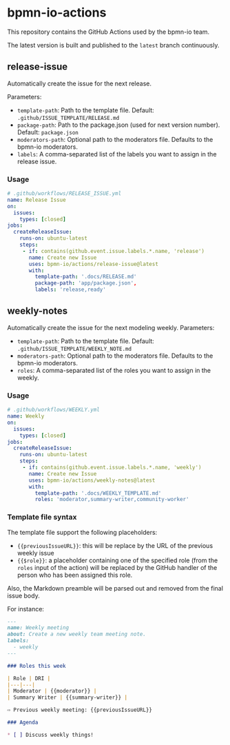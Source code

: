 # bpmn-io-actions

This repository contains the GitHub Actions used by the bpmn-io team.

The latest version is built and published to the `latest` branch continuously.

## release-issue

Automatically create the issue for the next release.

Parameters:
  - `template-path`: Path to the template file. Default: `.github/ISSUE_TEMPLATE/RELEASE.md`
  - `package-path`: Path to the package.json (used for next version number). Default: `package.json`
  - `moderators-path`: Optional path to the moderators file. Defaults to the bpmn-io moderators.
  - `labels`: A comma-separated list of the labels you want to assign in the release issue.

### Usage

```yml
# .github/workflows/RELEASE_ISSUE.yml
name: Release Issue
on:
  issues:
    types: [closed]
jobs:
  createReleaseIssue:
    runs-on: ubuntu-latest
    steps:
     - if: contains(github.event.issue.labels.*.name, 'release')
       name: Create new Issue
       uses: bpmn-io/actions/release-issue@latest
       with:
         template-path: '.docs/RELEASE.md'
         package-path: 'app/package.json',
         labels: 'release,ready'
```


## weekly-notes

Automatically create the issue for the next modeling weekly.
Parameters:
  - `template-path`: Path to the template file. Default: `.github/ISSUE_TEMPLATE/WEEKLY_NOTE.md`
  - `moderators-path`: Optional path to the moderators file. Defaults to the bpmn-io moderators.
  - `roles`: A comma-separated list of the roles you want to assign in the weekly.


### Usage

```yml
# .github/workflows/WEEKLY.yml
name: Weekly
on:
  issues:
    types: [closed]
jobs:
  createReleaseIssue:
    runs-on: ubuntu-latest
    steps:
     - if: contains(github.event.issue.labels.*.name, 'weekly')
       name: Create new Issue
       uses: bpmn-io/actions/weekly-notes@latest
       with:
         template-path: '.docs/WEEKLY_TEMPLATE.md'
         roles: 'moderator,summary-writer,community-worker'
```

### Template file syntax

The template file support the following placeholders:

* `{{previousIssueURL}}`: this will be replace by the URL of the previous weekly issue
* `{{$role}}`: a placeholder containing one of the specified role (from the `roles` input of the action) will be replaced by the GitHub handler of the person who has been assigned this role.

Also, the Markdown preamble will be parsed out and removed from the final issue body.

For instance:

```markdown
---
name: Weekly meeting
about: Create a new weekly team meeting note.
labels:
  - weekly
---

### Roles this week

| Role | DRI |
|---|---|
| Moderator | {{moderator}} |
| Summary Writer | {{summary-writer}} |

⇨ Previous weekly meeting: {{previousIssueURL}}

### Agenda

* [ ] Discuss weekly things!
```
